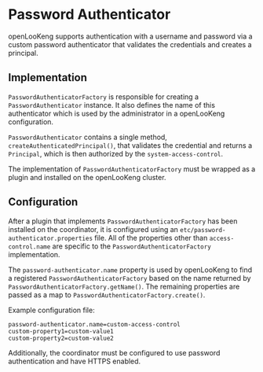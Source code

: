 Password Authenticator
======================

openLooKeng supports authentication with a username and password via a custom password authenticator that validates the credentials and creates a principal.

Implementation
--------------

`PasswordAuthenticatorFactory` is responsible for creating a `PasswordAuthenticator` instance. It also defines the name of this authenticator which is used by the administrator in a openLooKeng configuration.

`PasswordAuthenticator` contains a single method, `createAuthenticatedPrincipal()`, that validates the credential and returns a `Principal`, which is then authorized by the `system-access-control`.

The implementation of `PasswordAuthenticatorFactory` must be wrapped as a plugin and installed on the openLooKeng cluster.

Configuration
-------------

After a plugin that implements `PasswordAuthenticatorFactory` has been installed on the coordinator, it is configured using an `etc/password-authenticator.properties` file. All of the properties other than `access-control.name` are specific to the `PasswordAuthenticatorFactory` implementation.

The `password-authenticator.name` property is used by openLooKeng to find a registered `PasswordAuthenticatorFactory` based on the name returned by `PasswordAuthenticatorFactory.getName()`. The remaining properties are passed as a map to `PasswordAuthenticatorFactory.create()`.

Example configuration file:

``` properties
password-authenticator.name=custom-access-control
custom-property1=custom-value1
custom-property2=custom-value2
```

Additionally, the coordinator must be configured to use password authentication and have HTTPS enabled.
